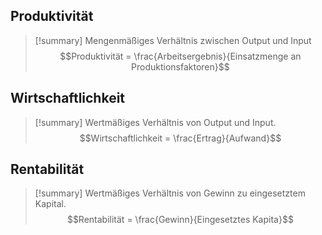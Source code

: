 ## Produktivität 

>[!summary]
>Mengenmäßiges Verhältnis zwischen Output und Input
>$$Produktivität = \frac{Arbeitsergebnis}{Einsatzmenge an Produktionsfaktoren}$$

## Wirtschaftlichkeit

>[!summary]
>Wertmäßiges Verhältnis von Output und Input.
>$$Wirtschaftlichkeit = \frac{Ertrag}{Aufwand}$$

## Rentabilität

>[!summary]
>Wertmäßiges Verhältnis von Gewinn zu eingesetztem Kapital.
>$$Rentabilität = \frac{Gewinn}{Eingesetztes Kapita}$$
>

